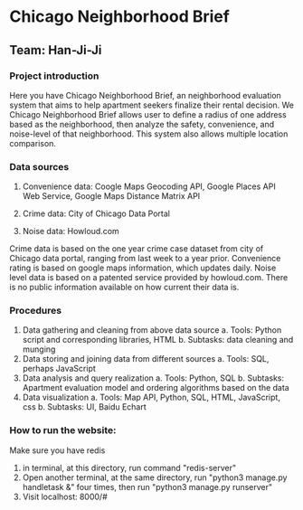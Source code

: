 # Chicago Neighborhood Brief

## Team: Han-Ji-Ji

### Project introduction

Here you have Chicago Neighborhood Brief, an neighborhood evaluation system that aims to help apartment seekers finalize their rental decision. We  Chicago Neighborhood Brief allows user to define a radius of one address based as the neighborhood, then analyze the safety, convenience, and noise-level of that neighborhood. This system also allows multiple location comparison.

### Data sources

1. Convenience data: Coogle Maps Geocoding API, Google Places API Web Service, Google Maps Distance Matrix API

2. Crime data: City of Chicago Data Portal

3. Noise data: Howloud.com


Crime data is based on the one year crime case dataset from city of Chicago data portal, ranging from last week to a year prior. Convenience rating is based on google maps information, which updates daily. Noise level data is based on a patented service provided by howloud.com. There is no public information available on how current their data is.


### Procedures

1. Data gathering and cleaning from above data source
a. Tools: Python script and corresponding libraries, HTML
b. Subtasks: data cleaning and munging
2. Data storing and joining data from different sources
a. Tools: SQL, perhaps JavaScript
3. Data analysis and query realization
a. Tools: Python, SQL
b. Subtasks: Apartment evaluation model and ordering algorithms based on the data
4. Data visualization
a. Tools: Map API, Python, SQL, HTML, JavaScript, css
b. Subtasks: UI, Baidu Echart


### How to run the website:

Make sure you have redis
1. in terminal, at this directory, run command "redis-server"
2. Open another terminal, at the same directory, run "python3 manage.py handletask &" four times, then run "python3 manage.py runserver"
3. Visit localhost: 8000/#
